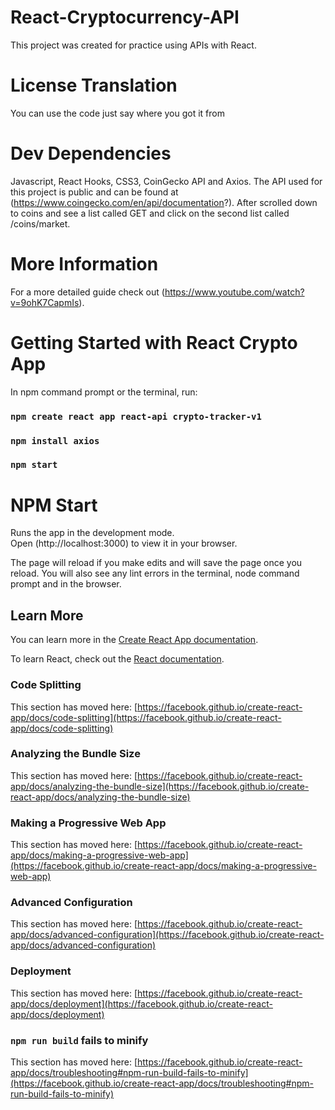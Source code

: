 # React-Cryptocurrency-API
This project was created for practice using APIs with React.
# License Translation
You can use the code just say where you got it from
# Dev Dependencies
Javascript, React Hooks, CSS3, CoinGecko API and Axios.
The API used for this project is public and can be found at (https://www.coingecko.com/en/api/documentation?). 
After scrolled down to coins and see a list called GET and click on the second list called /coins/market.

# More Information 
For a more detailed guide check out (https://www.youtube.com/watch?v=9ohK7CapmIs).

# Getting Started with React Crypto App
In npm command prompt or the terminal, run:
### `npm create react app react-api crypto-tracker-v1`
### `npm install axios`
### `npm start`

# NPM Start
Runs the app in the development mode.\
Open (http://localhost:3000) to view it in your browser.

The page will reload if you make edits and will save the page once you reload.
You will also see any lint errors in the terminal, node command prompt and in the browser.

## Learn More
You can learn more in the [Create React App documentation](https://facebook.github.io/create-react-app/docs/getting-started).

To learn React, check out the [React documentation](https://reactjs.org/).

### Code Splitting
This section has moved here: [https://facebook.github.io/create-react-app/docs/code-splitting](https://facebook.github.io/create-react-app/docs/code-splitting)

### Analyzing the Bundle Size
This section has moved here: [https://facebook.github.io/create-react-app/docs/analyzing-the-bundle-size](https://facebook.github.io/create-react-app/docs/analyzing-the-bundle-size)

### Making a Progressive Web App
This section has moved here: [https://facebook.github.io/create-react-app/docs/making-a-progressive-web-app](https://facebook.github.io/create-react-app/docs/making-a-progressive-web-app)

### Advanced Configuration
This section has moved here: [https://facebook.github.io/create-react-app/docs/advanced-configuration](https://facebook.github.io/create-react-app/docs/advanced-configuration)

### Deployment
This section has moved here: [https://facebook.github.io/create-react-app/docs/deployment](https://facebook.github.io/create-react-app/docs/deployment)

### `npm run build` fails to minify
This section has moved here: [https://facebook.github.io/create-react-app/docs/troubleshooting#npm-run-build-fails-to-minify](https://facebook.github.io/create-react-app/docs/troubleshooting#npm-run-build-fails-to-minify)
